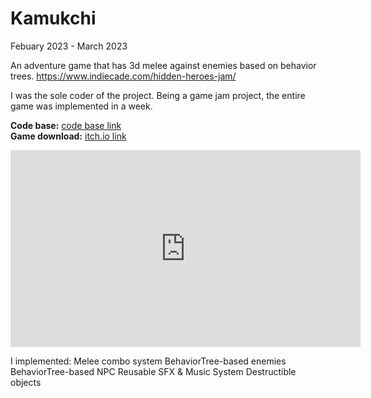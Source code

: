 # Kamukchi

Febuary 2023 - March 2023

An adventure game that has 3d melee against enemies based on behavior trees. https://www.indiecade.com/hidden-heroes-jam/

I was the sole coder of the project. Being a game jam project, the entire game was implemented in a week. 

**Code base:** [code base link](https://gitlab.com/alexyanghaocheng/HiddenHeros)<br />
**Game download:** [itch.io link](https://haochengyang.itch.io/kamukchi)


<iframe width="560" height="315" src="https://www.youtube.com/embed/R_q5EiZtr10" title="YouTube video player" frameborder="0" allow="accelerometer; autoplay; clipboard-write; encrypted-media; gyroscope; picture-in-picture; web-share" allowfullscreen></iframe>

I implemented:
Melee combo system
BehaviorTree-based enemies
BehaviorTree-based NPC
Reusable SFX & Music System
Destructible objects
